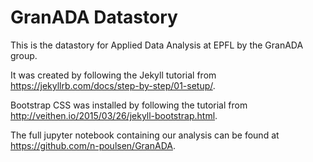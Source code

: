 # GranADA Datastory

This is the datastory for Applied Data Analysis at EPFL by the GranADA group.

It was created by following the Jekyll tutorial from <https://jekyllrb.com/docs/step-by-step/01-setup/>.

Bootstrap CSS was installed by following the tutorial from <http://veithen.io/2015/03/26/jekyll-bootstrap.html>.

The full jupyter notebook containing our analysis can be found at <https://github.com/n-poulsen/GranADA>.
